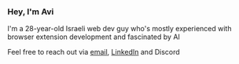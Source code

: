 ### Hey, I'm Avi

I'm a 28-year-old Israeli web dev guy who's mostly experienced with browser extension development and fascinated by AI  

Feel free to reach out via [email](mailto:avi6106@gmail.com), [LinkedIn](https://linkedin.com/in/avi12) and Discord  
